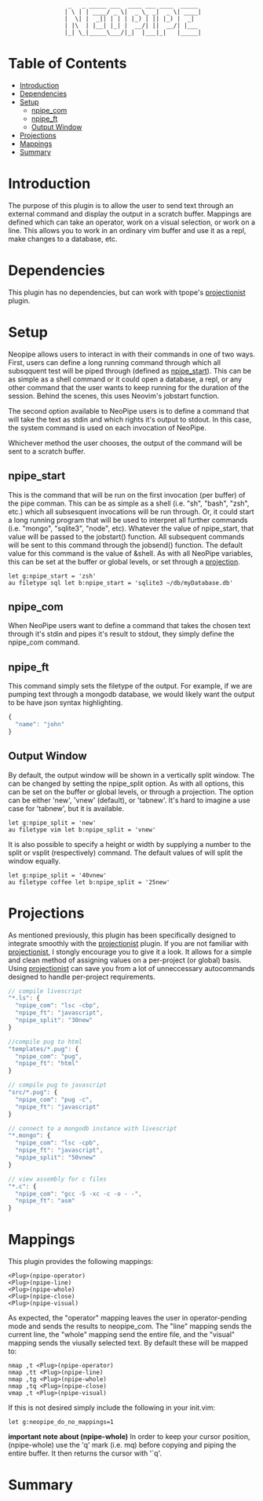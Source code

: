                      _   _ _____ ___  ____ ___ ____  _____ 
                    | \ | | ____/ _ \|  _ \_ _|  _ \| ____|
                    |  \| |  _|| | | | |_) | || |_) |  _|  
                    | |\  | |__| |_| |  __/| ||  __/| |___ 
                    |_| \_|_____\___/|_|  |___|_|   |_____|
                                                           

Table of Contents
=================


<!-- vim-markdown-toc GFM -->

* [Introduction](#introduction)
* [Dependencies](#dependencies)
* [Setup](#setup)
  * [npipe\_com](#npipe_com)
  * [npipe\_ft](#npipe_ft)
  * [Output Window](#output-window)
* [Projections](#projections)
* [Mappings](#mappings)
* [Summary](#summary)

<!-- vim-markdown-toc -->


[projectionist]: https://github.com/tpope/vim-projectionist
[npipe_start]: #npipe_start

Introduction
============

The purpose of this plugin is to allow the user to send text through an
external command and display the output in a scratch buffer. Mappings are
defined which can take an operator, work on a visual selection, or work on a
line. This allows you to work in an ordinary vim buffer and use it as a repl,
make changes to a database, etc.

Dependencies
============

This plugin has no dependencies, but can work with tpope's [projectionist]
plugin.

Setup
=====

Neopipe allows users to interact in with their commands in one of two ways.
First, users can define a long running command through which all subsqquent test
will be piped through (defined as [npipe_start]). This can be as simple as a shell command or it could open
a database, a repl, or any other command that the user wants to keep running for
the duration of the session. Behind the scenes, this uses Neovim's jobstart
function.

The second option available to NeoPipe users is to define a command that will
take the text as stdin and which rights it's output to stdout. In
this case, the system command is used on each invocation of NeoPipe.

Whichever method the user chooses, the output of the command will be sent to a
scratch buffer.

npipe\_start
----------------

This is the command that will be run on the first invocation (per buffer)
of the pipe comman. This can be as simple as a shell (i.e. "sh", "bash",
"zsh", etc.) which all subsesquent invocations will be run through. Or,
it could start a long running program that will be used to interpret all
further commands (i.e. "mongo", "sqlite3", "node", etc). Whatever the value
of npipe\_start, that value will be passed to the jobstart() function. All
subsequent commands will be sent to this command through the jobsend()
function. The default value for this command is the value of &shell. As with
all NeoPipe variables, this can be set at the buffer or global levels, or set
through a [projection](#projections).

```vim
let g:npipe_start = 'zsh'
au filetype sql let b:npipe_start = 'sqlite3 ~/db/myDatabase.db'
```

npipe\_com
----------

When NeoPipe users want to define a command that takes the chosen text through
it's stdin and pipes it's result to stdout, they simply define the npipe\_com
command.

npipe\_ft
-----------

This command simply sets the filetype of the output. For example, if we are
pumping text through a mongodb database, we would likely want the output to be
have json syntax highlighting.

```javascript
{
  "name": "john"
}
```

Output Window
-------------

By default, the output window will be shown in a vertically split window. The
can be changed by setting the npipe\_split option. As with all options, this can
be set on the buffer or global levels, or through a projection. The option can
be either 'new', 'vnew' (default), or 'tabnew'. It's hard to imagine a use case
for 'tabnew', but it is available.

```vim
let g:npipe_split = 'new'
au filetype vim let b:npipe_split = 'vnew'
```

It is also possible to specify a height or width by supplying a number to the
split or vsplit (respectively) command. The default values of will split the
window equally.

```vim
let g:npipe_split = '40vnew'
au filetype coffee let b:npipe_split = '25new'
```

Projections
===========

As mentioned previously, this plugin has been specifically designed to integrate
smoothly with the [projectionist] plugin. If you are not familiar with
[projectionist], I stongly encourage you to give it a look. It allows for a
simple and clean method of assigning values on a per-project (or global) basis.
Using [projectionist] can save you from a lot of unneccessary autocommands
designed to handle per-project requirements.

```Javascript
// compile livescript
"*.ls": {
  "npipe_com": "lsc -cbp",
  "npipe_ft": "javascript",
  "npipe_split": "30new"
}

//compile pug to html
"templates/*.pug": {
  "npipe_com": "pug",
  "npipe_ft": "html"
}

// compile pug to javascript
"src/*.pug": {
  "npipe_com": "pug -c",
  "npipe_ft": "javascript"
}

// connect to a mongodb instance with livescript
"*.mongo": {
  "npipe_com": "lsc -cpb",
  "npipe_ft": "javascript",
  "npipe_split": "50vnew"
}

// view assembly for c files
"*.c": {
  "npipe_com": "gcc -S -xc -c -o - -",
  "npipe_ft": "asm"
}
```

Mappings
========

This plugin provides the following mappings:

```vim
<Plug>(npipe-operator)
<Plug>(npipe-line)
<Plug>(npipe-whole)
<Plug>(npipe-close)
<Plug>(npipe-visual)
```

As expected, the "operator" mapping leaves the user in operator-pending mode
and sends the results to neopipe\_com. The "line" mapping sends the current
line, the "whole" mapping send the entire file, and the "visual" mapping sends
the viusally selected text. By default these will be mapped to:

```vim
nmap ,t <Plug>(npipe-operator)
nmap ,tt <Plug>(npipe-line)
nmap ,tg <Plug>(npipe-whole)
nmap ,tq <Plug>(npipe-close)
vmap ,t <Plug>(npipe-visual)
```

If this is not desired simply include the following in your init.vim:

```vim
let g:neopipe_do_no_mappings=1
```

**important note about <Plug>(npipe-whole)**
In order to keep your cursor position, <Plug>(npipe-whole) use the 'q' mark
(i.e. mq) before copying and piping the entire buffer. It then returns the
cursor with '`q'.



Summary
=======
